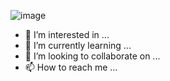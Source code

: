 ![image](https://github.com/khsrabon777/khsrabon777/assets/145171615/c4ed0677-fa51-46af-9a1b-31ebe46b6364)

- 👀 I’m interested in ...
- 🌱 I’m currently learning ...
- 💞️ I’m looking to collaborate on ...
- 📫 How to reach me ...

<!---
khsrabon777/khsrabon777 is a ✨ special ✨ repository because its `README.md` (this file) appears on your GitHub profile.
You can click the Preview link to take a look at your changes.
--->
